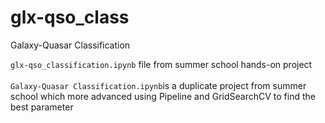# glx-qso_class
Galaxy-Quasar Classification

`glx-qso_classification.ipynb` file from summer school hands-on project <br> <br>
`Galaxy-Quasar Classification.ipynb`is a duplicate project from summer school which more advanced using Pipeline and GridSearchCV to find the best parameter
